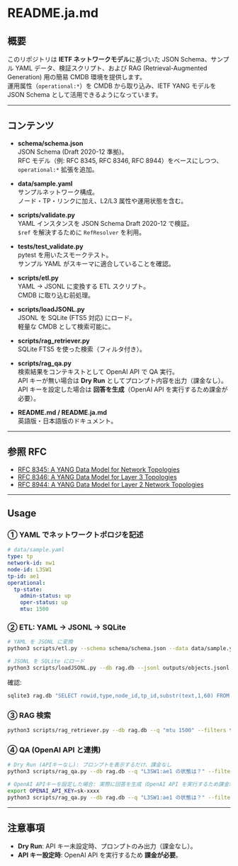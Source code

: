# README.ja.md

## 概要

このリポジトリは **IETF ネットワークモデル**に基づいた JSON Schema、サンプル YAML データ、検証スクリプト、および RAG (Retrieval-Augmented Generation) 用の簡易 CMDB 環境を提供します。  
運用属性（`operational:*`）を CMDB から取り込み、IETF YANG モデルを JSON Schema として活用できるようになっています。  

---

## コンテンツ

- **schema/schema.json**  
  JSON Schema (Draft 2020-12 準拠)。  
  RFC モデル（例: RFC 8345, RFC 8346, RFC 8944）をベースにしつつ、`operational:*` 拡張を追加。

- **data/sample.yaml**  
  サンプルネットワーク構成。  
  ノード・TP・リンクに加え、L2/L3 属性や運用状態を含む。

- **scripts/validate.py**  
  YAML インスタンスを JSON Schema Draft 2020-12 で検証。  
  `$ref` を解決するために `RefResolver` を利用。

- **tests/test_validate.py**  
  pytest を用いたスモークテスト。  
  サンプル YAML がスキーマに適合していることを確認。

- **scripts/etl.py**  
  YAML → JSONL に変換する ETL スクリプト。  
  CMDB に取り込む前処理。

- **scripts/loadJSONL.py**  
  JSONL を SQLite (FTS5 対応) にロード。  
  軽量な CMDB として検索可能に。

- **scripts/rag_retriever.py**  
  SQLite FTS5 を使った検索（フィルタ付き）。

- **scripts/rag_qa.py**  
  検索結果をコンテキストとして OpenAI API で QA 実行。  
  API キーが無い場合は **Dry Run** としてプロンプト内容を出力（課金なし）。  
  API キーを設定した場合は **回答を生成**（OpenAI API を実行するため課金が必要）。

- **README.md / README.ja.md**  
  英語版・日本語版のドキュメント。

---

## 参照 RFC

- [RFC 8345: A YANG Data Model for Network Topologies](https://www.rfc-editor.org/rfc/rfc8345)  
- [RFC 8346: A YANG Data Model for Layer 3 Topologies](https://www.rfc-editor.org/rfc/rfc8346)  
- [RFC 8944: A YANG Data Model for Layer 2 Network Topologies](https://www.rfc-editor.org/rfc/rfc8944)  

---

## Usage

### ① YAML でネットワークトポロジを記述
```yaml
# data/sample.yaml
type: tp
network-id: nw1
node-id: L3SW1
tp-id: ae1
operational: 
  tp-state:
    admin-status: up
    oper-status: up
    mtu: 1500
```

### ② ETL: YAML → JSONL → SQLite
```bash
# YAML を JSONL に変換
python3 scripts/etl.py --schema schema/schema.json --data data/sample.yaml --out outputs/objects.jsonl

# JSONL を SQLite にロード
python3 scripts/loadJSONL.py --db rag.db --jsonl outputs/objects.jsonl --reset
```

確認:
```bash
sqlite3 rag.db "SELECT rowid,type,node_id,tp_id,substr(text,1,60) FROM docs LIMIT 5;"
```

### ③ RAG 検索
```bash
python3 scripts/rag_retriever.py --db rag.db --q "mtu 1500" --filters type=tp node_id=L3SW1 --k 3
```

### ④ QA (OpenAI API と連携)
```bash
# Dry Run (APIキーなし): プロンプトを表示するだけ、課金なし
python3 scripts/rag_qa.py --db rag.db --q "L3SW1:ae1 の状態は？" --filters type=tp node_id=L3SW1 --k 3 --dry-run

# OpenAI APIキーを設定した場合: 実際に回答を生成（OpenAI API を実行するため課金が必要）
export OPENAI_API_KEY=sk-xxxx
python3 scripts/rag_qa.py --db rag.db --q "L3SW1:ae1 の状態は？" --filters type=tp node_id=L3SW1 --k 3
```

---

## 注意事項
- **Dry Run**: API キー未設定時、プロンプトのみ出力（課金なし）。  
- **API キー設定時**: OpenAI API を実行するため **課金が必要**。  
